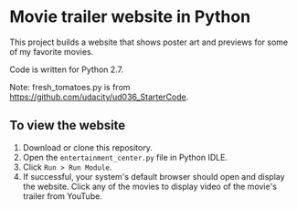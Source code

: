 # Movie trailer website in Python

This project builds a website that shows poster art and previews for some of my favorite movies.

Code is written for Python 2.7. 

Note: fresh_tomatoes.py is from https://github.com/udacity/ud036_StarterCode.

## To view the website

1. Download or clone this repository.
2. Open the `entertainment_center.py` file in Python IDLE.
3. Click `Run > Run Module`. 
4. If successful, your system's default browser should open and display the website. Click any of the movies to display video of the movie's trailer from YouTube.
